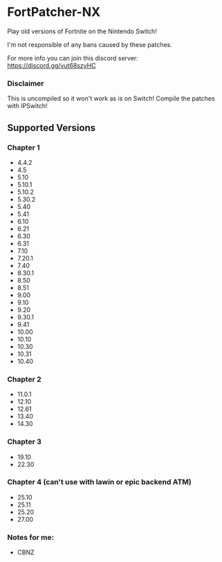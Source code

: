 # FortPatcher-NX


Play old versions of Fortnite on the Nintendo Switch!

I'm not responsible of any bans caused by these patches.

For more info you can join this discord server: https://discord.gg/vut68szyHC

### Disclaimer

This is uncompiled so it won't work as is on Switch! Compile the patches with IPSwitch!

## Supported Versions

### Chapter 1

- 4.4.2
- 4.5
- 5.10
- 5.10.1
- 5.10.2
- 5.30.2
- 5.40
- 5.41
- 6.10
- 6.21
- 6.30
- 6.31
- 7.10
- 7.20.1
- 7.40
- 8.30.1
- 8.50
- 8.51
- 9.00
- 9.10
- 9.20
- 9.30.1
- 9.41
- 10.00
- 10.10
- 10.30
- 10.31
- 10.40

### Chapter 2

- 11.0.1
- 12.10
- 12.61
- 13.40
- 14.30

### Chapter 3

- 19.10
- 22.30

### Chapter 4 (can't use with lawin or epic backend ATM)

- 25.10
- 25.11
- 25.20
- 27.00

### Notes for me:

- CBNZ
